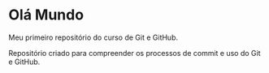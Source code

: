 # Olá Mundo
 Meu primeiro repositório do curso de Git e GitHub.

 Repositório criado para compreender os processos de commit e uso do Git e GitHub.
